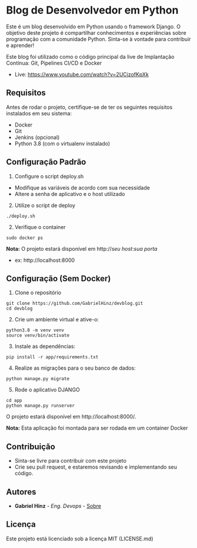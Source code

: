 # Blog de Desenvolvedor em Python

Este é um blog desenvolvido em Python usando o framework Django. O objetivo deste projeto é compartilhar conhecimentos e experiências sobre programação com a comunidade Python. Sinta-se à vontade para contribuir e aprender!

Este blog foi utilizado como o código principal da live de Implantação Contínua: Git, Pipelines CI/CD e Docker
* Live: https://www.youtube.com/watch?v=2UCjzofKpXk

## Requisitos
Antes de rodar o projeto, certifique-se de ter os seguintes requisitos instalados em seu sistema:

- Docker
- Git
- Jenkins (opcional)
- Python 3.8 (com o virtualenv instalado)

## Configuração Padrão

1. Configure o script deploy.sh
* Modifique as variáveis de acordo com sua necessidade
* Altere a senha de aplicativo e o host utilizado

2. Utilize o script de deploy

  ```shell
  ./deploy.sh
  ```

2. Verifique o container

  ```shell
  sudo docker ps
  ```

 **Nota:** O projeto estará disponível em http://_seu host_:_sua porta_
 * ex: http://localhost:8000
   
## Configuração (Sem Docker)

1. Clone o repositório

  ```shell
  git clone https://github.com/GabrielHinz/devblog.git
  cd devblog
  ```
   
2. Crie um ambiente virtual e ative-o:

  ```shell
  python3.8 -m venv venv
  source venv/bin/activate
  ```

3. Instale as dependências:

  ```shell
  pip install -r app/requirements.txt
  ``` 
  
4. Realize as migrações para o seu banco de dados:

  ```shell
  python manage.py migrate
  ``` 

5. Rode o aplicativo DJANGO

  ```shell
  cd app
  python manage.py runserver
  ``` 

O projeto estará disponível em http://localhost:8000/.

 **Nota:** Esta aplicação foi montada para ser rodada em um container Docker
  
## Contribuição
* Sinta-se livre para contribuir com este projeto
* Crie seu pull request, e estaremos revisando e implementando seu código.

## Autores
- **Gabriel Hinz** - *Eng. Devops* -
    [Sobre](https://gabriel.legendproject.com.br/)
    
## Licença
Este projeto está licenciado sob a licença MIT (LICENSE.md)
